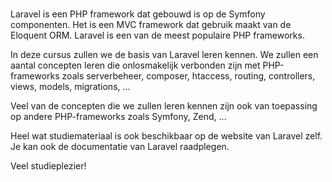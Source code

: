 # <Course no-link />

Laravel is een PHP framework dat gebouwd is op de Symfony componenten. Het is een MVC framework dat gebruik maakt van de Eloquent ORM. Laravel is een van de meest populaire PHP frameworks.

In deze cursus zullen we de basis van Laravel leren kennen. We zullen een aantal concepten leren die onlosmakelijk verbonden zijn met PHP-frameworks zoals serverbeheer, composer, htaccess, routing, controllers, views, models, migrations, ...

Veel van de concepten die we zullen leren kennen zijn ook van toepassing op andere PHP-frameworks zoals Symfony, Zend, ...

Heel wat studiemateriaal is ook beschikbaar op de website van Laravel zelf. Je kan ook de documentatie van Laravel raadplegen.

Veel studieplezier!

<Authors />

<p style="text-align: center">
<School logo style="padding: 2rem; max-width: 24rem" />
</p>
